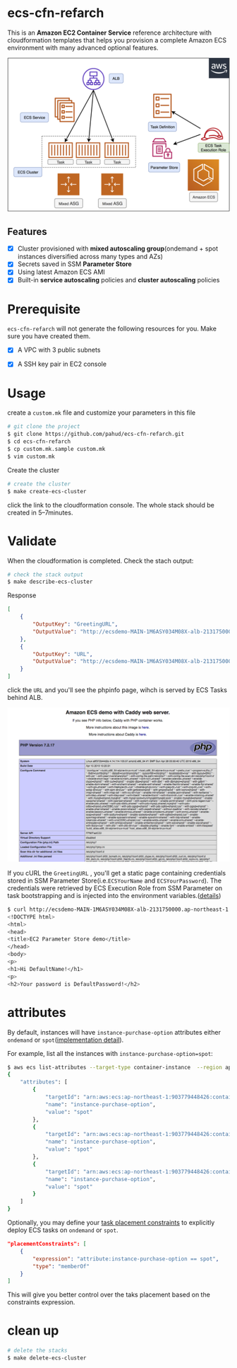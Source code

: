 # ecs-cfn-refarch

This is an **Amazon EC2 Container Service** reference architecture with cloudformation templates that helps you provision a complete Amazon ECS environment with many advanced optional features.

![](Images/ecs-cfn-refarch.png)



## Features

- [x] Cluster provisioned with **mixed autoscaling group**(ondemand + spot instances diversified across many types and AZs)
- [x] Secrets saved in SSM **Parameter Store**
- [x] Using latest Amazon ECS AMI
- [x] Built-in **service autoscaling** policies and **cluster autoscaling** policies

# Prerequisite

`ecs-cfn-refarch` will not generate the following resources for you. Make sure you have created them.

- [x] A VPC with 3 public subnets
- [x] A SSH key pair in EC2 console 



# Usage

create a `custom.mk` file and customize your parameters in this file

```bash
# git clone the project
$ git clone https://github.com/pahud/ecs-cfn-refarch.git
$ cd ecs-cfn-refarch
$ cp custom.mk.sample custom.mk
$ vim custom.mk
```

Create the cluster

```bash
# create the cluster
$ make create-ecs-cluster
```

click the link to the cloudformation console. The whole stack should be created in 5–7minutes.

# Validate

When the cloudformation is completed. Check the stach output:

```bash
# check the stack output
$ make describe-ecs-cluster
```

Response

```json
[
    {
        "OutputKey": "GreetingURL", 
        "OutputValue": "http://ecsdemo-MAIN-1M6ASY034M08X-alb-2131750000.ap-northeast-1.elb.amazonaws.com/greeting.html"
    },  
    {
        "OutputKey": "URL", 
        "OutputValue": "http://ecsdemo-MAIN-1M6ASY034M08X-alb-2131750000.ap-northeast-1.elb.amazonaws.com"
    }
]
```

click the `URL` and you'll see the phpinfo page, wihch is served by ECS Tasks behind ALB.



![](Images/phpinfo.png)



If you cURL the `GreetingURL` , you'll get a static page containing credentials stored in SSM Parameter Store(i.e.`ECSYourName` and `ECSYourPassword`). The credentials were retrieved by ECS Execution Role from SSM Parameter on task bootstrapping and is injected into the environment variables.([details](https://github.com/pahud/ecs-cfn-refarch/blob/91424203d946561c6098992d67cc41d87de9ee89/cloudformation/service.yaml#L1312-L1314))

```bash
$ curl http://ecsdemo-MAIN-1M6ASY034M08X-alb-2131750000.ap-northeast-1.elb.amazonaws.com/greeting.html
<!DOCTYPE html>
<html>
<head>
<title>EC2 Parameter Store demo</title>
</head>
<body>
<p>
<h1>Hi DefaultName!</h1>
<p>
<h2>Your password is DefaultPassword!</h2>
```

# attributes
By default, instances will have `instance-purchase-option` attributes either `ondemand` or `spot`([implementation detail](https://github.com/pahud/ecs-cfn-refarch/blob/10b19dd9edffcce3e5926182dad6c637c5f262ac/cloudformation/service.yaml#L1126-L1133)).

For example, list all the instances with `instance-purchase-option=spot`:
```bash
$ aws ecs list-attributes --target-type container-instance  --region ap-northeast-1  --cluster ecsdemo-MAIN-IKGTIS1HXS9J-ecs-cluster --attribute-name instance-purchase-option --attribute-value spot
{
    "attributes": [
        {
            "targetId": "arn:aws:ecs:ap-northeast-1:903779448426:container-instance/22119ce6-bcfc-488d-ba8a-d005f2f6237f", 
            "name": "instance-purchase-option", 
            "value": "spot"
        }, 
        {
            "targetId": "arn:aws:ecs:ap-northeast-1:903779448426:container-instance/0dbf6399-e51d-4fe7-a6b8-c86019d101bc", 
            "name": "instance-purchase-option", 
            "value": "spot"
        }, 
        {
            "targetId": "arn:aws:ecs:ap-northeast-1:903779448426:container-instance/097bec0a-11c2-4c5a-8231-b82f387574ce", 
            "name": "instance-purchase-option", 
            "value": "spot"
        }
    ]
}
```

Optionally, you may define your [task placement constraints](https://docs.aws.amazon.com/AmazonECS/latest/developerguide/task-placement-constraints.html) to explicitly deploy
ECS tasks on `ondemand` or `spot`.

```json
"placementConstraints": [
    {
        "expression": "attribute:instance-purchase-option == spot",
        "type": "memberOf"
    }
]
```

This will give you better control over the taks placement based on the constraints expression.



# clean up

```bash
# delete the stacks
$ make delete-ecs-cluster
```

